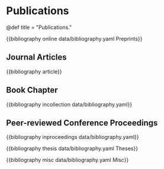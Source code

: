 # Publications

@def title = "Publications."

{{bibliography online data/bibliography.yaml Preprints}}

## Journal Articles
{{bibliography article}}

## Book Chapter

{{bibliography incollection data/bibliography.yaml}}

## Peer-reviewed Conference Proceedings

{{bibliography inproceedings data/bibliography.yaml}}

{{bibliography thesis data/bibliography.yaml Theses}}

{{bibliography misc data/bibliography.yaml Misc}}